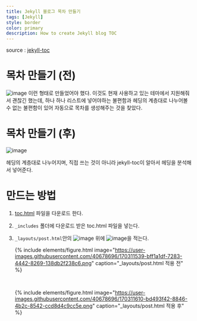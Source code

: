 ```yaml
---
title: Jekyll 블로그 목차 만들기
tags: [Jekyll]
style: border
color: primary
description: How to create Jekyll blog TOC
---
```


source : [jekyll-toc](https://github.com/allejo/jekyll-toc)

# 목차 만들기 (전)

![image](https://user-images.githubusercontent.com/40678696/170313566-a7886f5d-699a-4896-8178-356130259c0c.png)
이런 형태로 만들었어야 했다. 이것도 현재 사용하고 있는 테마에서 지원해줘서 괜찮긴 했는데, 하나 하나 리스트에 넣어야하는 불편함과 헤딩의 계층대로 나누어볼 수 없는 불편함이 있어 자동으로 목차를 생성해주는 것을 찾았다.

# 목차 만들기 (후)

![image](https://user-images.githubusercontent.com/40678696/170309537-784382e0-4633-4aa7-b40d-3c8420ac7009.png)

헤딩의 계층대로 나누어지며, 직접 쓰는 것이 아니라 jekyll-toc이 알아서 헤딩을 분석해서 넣어준다.

# 만드는 방법

1. [toc.html](https://github.com/allejo/jekyll-toc/blob/master/_includes/toc.html) 파일을 다운로드 한다.

2. `_includes` 폴더에 다운로드 받은 toc.html 파일을 넣는다.

3. `_layouts/post.html`안의 ![image](https://user-images.githubusercontent.com/40678696/170320135-1b5a064b-77a1-4b9a-bf93-4401559fd2f7.png) 위에 ![image](https://user-images.githubusercontent.com/40678696/170319811-8a25b439-d620-440f-bb51-06031c014e02.png)을 적는다.

   {% include elements/figure.html image="https://user-images.githubusercontent.com/40678696/170311539-bff1a1df-7283-4442-8269-138db2f238c6.png" caption="_layouts/post.html 적용 전" %}

   ​

   {% include elements/figure.html image="https://user-images.githubusercontent.com/40678696/170311610-bd493f42-8846-4b2c-8542-ccd8d4c9cc5e.png" caption="_layouts/post.html 적용 후" %}

